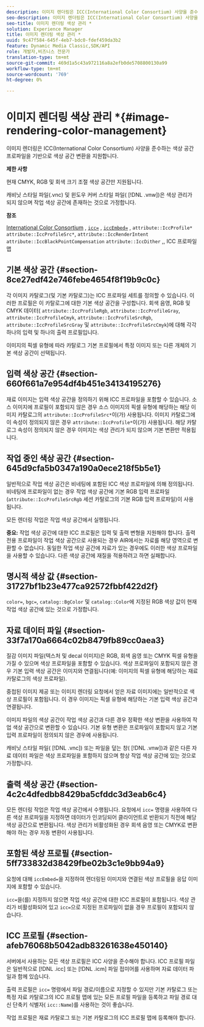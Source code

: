 ```yaml
---
description: 이미지 렌더링은 ICC(International Color Consortium) 사양을 준수하는 색상 공간 프로파일을 기반으로 색상 공간 변환을 지원합니다.
seo-description: 이미지 렌더링은 ICC(International Color Consortium) 사양을 준수하는 색상 공간 프로파일을 기반으로 색상 공간 변환을 지원합니다.
seo-title: 이미지 렌더링 색상 관리 *
solution: Experience Manager
title: 이미지 렌더링 색상 관리 *
uuid: 9c47f584-645f-4eb7-bdc0-fdef459da3b2
feature: Dynamic Media Classic,SDK/API
role: 개발자,비즈니스 전문가
translation-type: tm+mt
source-git-commit: 469d1a5c43a972116a8a2efb0de5708800130a99
workflow-type: tm+mt
source-wordcount: '769'
ht-degree: 0%

---
```



# 이미지 렌더링 색상 관리 *{#image-rendering-color-management}

이미지 렌더링은 ICC(International Color Consortium) 사양을 준수하는 색상 공간 프로파일을 기반으로 색상 공간 변환을 지원합니다.

**제한 사항**

현재 CMYK, RGB 및 회색 크기 조절 색상 공간만 지원됩니다.

캐비닛 스타일 파일(.vnc) 및 윈도우 커버 스타일 파일( [!DNL .vnw])은 색상 관리가 되지 않으며 작업 색상 공간에 존재하는 것으로 가정합니다.

**참조**

[International Color Consortium](http://www.color.org/index.xalter) ,  [ `icc=`](../../../../../ir-api/http-protocol/image-rendering-api-ref/c-ir-http-protocol-ref/c-ir-http-protocol-command-reference/r-ir-icc.md#reference-86a2fff3cef24982ad2063d977a16e06) ,  [ `iccEmbed=`](../../../../../ir-api/http-protocol/image-rendering-api-ref/c-ir-http-protocol-ref/c-ir-http-protocol-command-reference/r-ir-iccembed.md#reference-47a433138c7c4b29b9b29871b2491a7f) ,  `attribute::IccProfile*`  `attribute::IccProfileSrc*`,  `attribute::IccRenderIntent`  `attribute::IccBlackPointCompensation`   `attribute::IccDither` ,, ICC 프로파일 맵

## 기본 색상 공간 {#section-8ce27edf42e746febe4654f8f19b9c0c}

각 이미지 카탈로그(및 기본 카탈로그)는 ICC 프로파일 세트를 정의할 수 있습니다. 이러한 프로필은 이 카탈로그에 대한 기본 색상 공간을 구성합니다. 회색 음영, RGB 및 CMYK 데이터( `attribute::IccProfileRgb`, `attribute::IccProfileGray`, `attribute::IccProfileCmyk`, `attribute::IccProfileSrcRgb`, `attribute::IccProfileSrcGray` 및 `attribute::IccProfileSrcCmyk`)에 대해 각각 하나의 입력 및 하나의 출력 프로필입니다.

이미지의 픽셀 유형에 따라 카탈로그 기본 프로필에서 특정 이미지 또는 다른 개체의 기본 색상 공간이 선택됩니다.

## 입력 색상 공간 {#section-660f661a7e954df4b451e34134195276}

재료 이미지는 입력 색상 공간을 정의하기 위해 ICC 프로파일을 포함할 수 있습니다. 소스 이미지에 프로필이 포함되지 않은 경우 소스 이미지의 픽셀 유형에 해당하는 해당 이미지 카탈로그의 `attribute::IccProfileSrc*`이(가) 사용됩니다. 이미지 카탈로그에 이 속성이 정의되지 않은 경우 `attribute::IccProfile*`이(가) 사용됩니다. 해당 카탈로그 속성이 정의되지 않은 경우 이미지는 색상 관리가 되지 않으며 기본 변환만 적용됩니다.

## 작업 중인 색상 공간 {#section-645d9cfa5b0347a190a0ece218f5b5e1}

일반적으로 작업 색상 공간은 비네팅에 포함된 ICC 색상 프로파일에 의해 정의됩니다. 비네팅에 프로파일이 없는 경우 작업 색상 공간에 기본 RGB 입력 프로파일(`attribute::IccProfileSrcRgb` 세션 카탈로그의 기본 RGB 입력 프로파일)이 사용됩니다.

모든 렌더링 작업은 작업 색상 공간에서 실행됩니다.

**중요:** 작업 색상 공간에 대한 ICC 프로필은 입력 및 출력 변형을 지원해야 합니다. 출력 전용 프로파일이 작업 색상 공간으로 사용되는 경우 AIR에서는 자료를 해당 영역으로 변환할 수 없습니다. 동일한 작업 색상 공간에 자료가 있는 경우에도 이러한 색상 프로파일을 사용할 수 있습니다. 다른 색상 공간에 재질을 적용하려고 하면 실패합니다.

## 명시적 색상 값 {#section-31727bf1b23e477ca92572fbbf422d2f}

`color=`, `bgc=`, `catalog::BgColor` 및 `catalog::Color`에 지정된 RGB 색상 값이 현재 작업 색상 공간에 있는 것으로 가정합니다.

## 자료 데이터 파일 {#section-33f7a170a6664c02b8479fb89cc0aea3}

질감 이미지 파일(텍스처 및 decal 이미지)은 RGB, 회색 음영 또는 CMYK 픽셀 유형을 가질 수 있으며 색상 프로파일을 포함할 수 있습니다. 색상 프로파일이 포함되지 않은 경우 기본 입력 색상 공간은 이미지와 연결됩니다(예: 이미지의 픽셀 유형에 해당하는 재료 카탈로그의 색상 프로파일).

중첩된 이미지 제공 또는 이미지 렌더링 요청에서 얻은 자료 이미지에는 일반적으로 색상 프로필이 포함됩니다. 이 경우 이미지는 픽셀 유형에 해당하는 기본 입력 색상 공간과 연결됩니다.

이미지 파일의 색상 공간이 작업 색상 공간과 다른 경우 정확한 색상 변환을 사용하여 작업 색상 공간으로 변환할 수 있습니다. 기본 유형 변환은 프로파일이 포함되지 않고 기본 입력 프로파일이 정의되지 않은 경우에 사용됩니다.

캐비닛 스타일 파일( [!DNL .vnc]) 또는 파일을 덮는 창( [!DNL .vnw])과 같은 다른 자료 데이터 파일은 색상 프로파일을 포함하지 않으며 항상 작업 색상 공간에 있는 것으로 가정합니다.

## 출력 색상 공간 {#section-4c2c4dfedbb8429ba5cfddc3d3eab6c4}

모든 렌더링 작업은 작업 색상 공간에서 수행됩니다. 요청에서 `icc=` 명령을 사용하여 다른 색상 프로파일을 지정하면 데이터가 인코딩되어 클라이언트로 반환되기 직전에 해당 색상 공간으로 변환됩니다. 색상 관리가 비활성화된 경우 회색 음영 또는 CMYK로 변환해야 하는 경우 자동 변환이 사용됩니다.

## 포함된 색상 프로필 {#section-5ff733832d38429fbe02b3c1e9bb94a9}

요청에 대해 `iccEmbed=`을 지정하여 렌더링된 이미지와 연결된 색상 프로필을 응답 이미지에 포함할 수 있습니다.

`icc=`을(를) 지정하지 않으면 작업 색상 공간에 대한 ICC 프로필이 포함됩니다. 색상 관리가 비활성화되어 있고 `icc=`으로 지정된 프로파일이 없을 경우 프로필이 포함되지 않습니다.

## ICC 프로필 {#section-afeb76068b5042adb83261638e450140}

서버에서 사용하는 모든 색상 프로필은 ICC 사양을 준수해야 합니다. ICC 프로필 파일은 일반적으로 [!DNL .icc] 또는 [!DNL .icm] 파일 접미어를 사용하며 자료 데이터 파일과 함께 있습니다.

출력 프로필은 `icc=` 명령에서 파일 경로/이름으로 지정할 수 있지만 기본 카탈로그 또는 특정 자료 카탈로그의 ICC 프로필 맵에 있는 모든 프로필 파일을 등록하고 파일 경로 대신 단축키 식별자( `icc::Name`)를 사용하는 것이 좋습니다.

작업 프로필은 재료 카탈로그 또는 기본 카탈로그의 ICC 프로필 맵에 등록해야 합니다.

